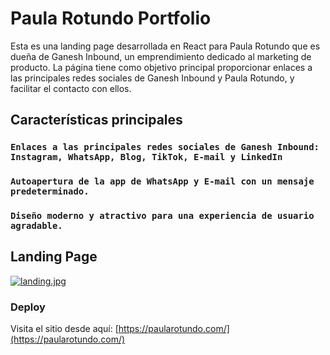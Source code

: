 # Paula Rotundo Portfolio

Esta es una landing page desarrollada en React para Paula Rotundo que es dueña de Ganesh Inbound, un emprendimiento dedicado al marketing de producto. La página tiene como objetivo principal proporcionar enlaces a las principales redes sociales de Ganesh Inbound y Paula Rotundo, y facilitar el contacto con ellos.

## Características principales

### `Enlaces a las principales redes sociales de Ganesh Inbound: Instagram, WhatsApp, Blog, TikTok, E-mail y LinkedIn`

### `Autoapertura de la app de WhatsApp y E-mail con un mensaje predeterminado.`

### `Diseño moderno y atractivo para una experiencia de usuario agradable.`

## Landing Page

[![landing.jpg](https://i.postimg.cc/c43sWxD6/landing.jpg)](https://postimg.cc/YhpcfHBw)

### Deploy

Visita el sitio desde aquí: [https://paularotundo.com/](https://paularotundo.com/)
